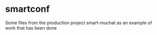 # smartconf
Some files from the production project smart-muchat as an example of work that has been done
